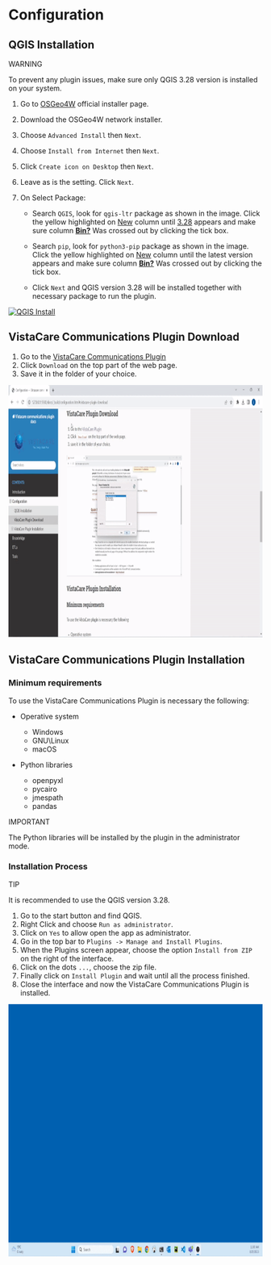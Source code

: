 # Configuration

## QGIS Installation

<div class="warning">
<p class="admonition-title">WARNING</p>
<p>To prevent any plugin issues, make sure only QGIS 3.28 version is installed on your system.</p>
</div>

1. Go to <a href="https://trac.osgeo.org/osgeo4w/" target="_blank">OSGeo4W</a> official installer page.
2. Download the OSGeo4W network installer.   
3. Choose `Advanced Install` then `Next`.
4. Choose `Install from Internet` then `Next`.
5. Click `Create icon on Desktop` then `Next`.
6. Leave as is the setting. Click `Next`.
7. On Select Package:

   * Search `QGIS`, look for `qgis-ltr` package as shown in the image. 
   Click the yellow highlighted on <u>New</u> column until <u>3.28</u> appears 
   and make sure column **<u>Bin?</u>** Was crossed out by clicking the tick box. 

   * Search `pip`,  look for `python3-pip` package as shown in the image. 
   Click the yellow highlighted on <u>New</u> column until the latest version appears
   and make sure column **<u>Bin?</u>** Was crossed out by clicking the tick box.
        
   * Click `Next` and QGIS version 3.28 will be installed together with necessary 
   package to run the plugin.

<a class="" data-lightbox="QGIS Install" href="_static/install_qgis.gif" title="QGIS Install" data-title="QGIS Install"><img src="_static/install_qgis.gif" class="align-center" width="800px" height="500px" alt="QGIS Install">
</a>

## VistaCare Communications Plugin Download

1. Go to the <a href="https://vistacaretech.sharepoint.com/:u:/s/engineering/ESMc89FC5gVMgCMP3-ZwmcsBqj1ZhxJAaUFBePpcfIIiPA?e=zrSU0V" target="_blank">VistaCare Communications Plugin</a>
2. Click `Download` on the top part of the web page.
3. Save it in the folder of your choice.

<a class="" data-lightbox="Plugin Download" href="_static/plugin_download.gif" title="Plugin Download" data-title="Plugin Download"><img src="_static/plugin_download.gif" class="align-center" width="800px" height="500px" alt="Plugin Download">
</a>

## VistaCare Communications Plugin Installation

### Minimum requirements

To use the VistaCare Communications Plugin is necessary the following:

* Operative system

   * Windows 
   * GNU\Linux
   * macOS

* Python libraries

   * openpyxl
   * pycairo
   * jmespath
   * pandas

<div class="note">
<p class="admonition-title">IMPORTANT</p>
<p>The Python libraries will be installed by the plugin in the administrator mode.</p>
</div>

### Installation Process

<div class="seealso">
<p class="admonition-title">TIP</p>
<p>It is recommended to use the QGIS version 3.28.</p>
</div>

1. Go to the start button and find QGIS.
2. Right Click and choose `Run as administrator`.
3. Click on `Yes` to allow open the app as administrator.  
4. Go in the top bar to `Plugins -> Manage and Install Plugins`.
5. When the Plugins screen appear, choose the option `Install from ZIP` on the right of the interface.
6. Click on the dots `...`, choose the zip file.
7. Finally click on `Install Plugin` and wait until all the process finished.
8. Close the interface and now the VistaCare Communications Plugin is installed.

<a class="" data-lightbox="VistaCare Install" href="_static/vistacare_install.gif" title="VistaCare Install" data-title="VistaCare Install"><img src="_static/vistacare_install.gif" class="align-center" width="800px" height="500px" alt="VistaCare Install">
</a>
